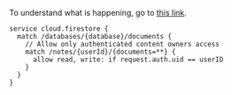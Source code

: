 To understand what is happening, go to [this link](https://firebase.google.com/docs/rules/basics?authuser=0#content-owner_only_access).

```
service cloud.firestore {
  match /databases/{database}/documents {
    // Allow only authenticated content owners access
    match /notes/{userId}/{documents=**} {
      allow read, write: if request.auth.uid == userID
    }
  }
}
```
